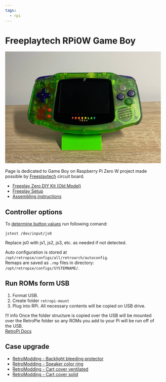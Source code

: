 ```yaml
---
tags:
  - rpi
---
```


# Freeplaytech RPi0W Game Boy

![Freeplaytech RPi0W GBA](../media/img/freeplaytech_rpi0w_gba/freeplaytech_rpi0w_gba.jpg)

Page is dedicated to Game Boy on Raspberry Pi Zero W project made possible by [Freeplaytech](https://www.freeplaytech.com/) circuit board. 

- [Freeplay Zero DIY Kit (Old Model)](https://www.freeplaytech.com/product/freeplay-zero-diy-kit-old-model/)
- [Freeplay Setup](https://www.freeplaytech.com/support/setup/)
- [Assembling instructions](https://docs.google.com/document/d/1YMPsnwN5uU8oHgqL_MX6X-kczjqVfMh-30f3EUmZTbM/edit?usp=sharing)

## Controller options

To [determine button values](https://retropie.org.uk/docs/RetroArch-Configuration/#determining-button-values) run following comand:
```
jstest /dev/input/js0
```
Replace js0 with js1, js2, js3, etc. as needed if not detected.

Auto configuration is stored at `/opt/retropie/configs/all/retroarch/autoconfig`.  
Remaps are saved as `.rmp` files in directory: `/opt/retropie/configs/SYSTEMNAME/`.

## Run ROMs form USB

1. Format USB.
2. Create folder `retropi-mount`
3. Plug into RPi. All necessary contents will be copied on USB drive. 

!!! info
    Once the folder structure is copied over the USB will be mounted over the RetroPie folder so any ROMs you add to your Pi will be run off of the USB.  
    [RetroPi Docs](https://retropie.org.uk/docs/Running-ROMs-from-a-USB-drive/)

## Case upgrade 

- [RetroModding - Backlight bleeding protector](https://www.thingiverse.com/thing:3723570)
- [RetroModding - Speaker color ring](https://www.thingiverse.com/thing:4168303)
- [RetroModding - Cart cover ventilated](https://www.thingiverse.com/thing:2810882)
- [RetroModding - Cart cover solid](https://www.thingiverse.com/thing:3689361)